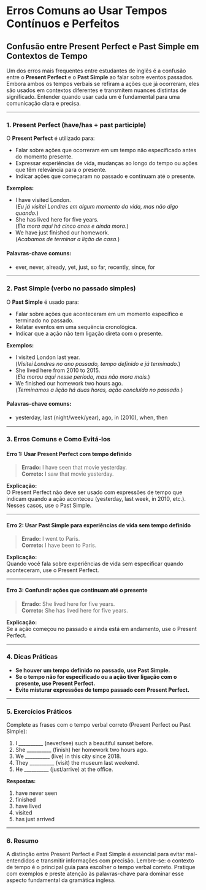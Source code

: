 
# Erros Comuns ao Usar Tempos Contínuos e Perfeitos

## Confusão entre Present Perfect e Past Simple em Contextos de Tempo

Um dos erros mais frequentes entre estudantes de inglês é a confusão entre o **Present Perfect** e o **Past Simple** ao falar sobre eventos passados. Embora ambos os tempos verbais se refiram a ações que já ocorreram, eles são usados em contextos diferentes e transmitem nuances distintas de significado. Entender quando usar cada um é fundamental para uma comunicação clara e precisa.

---

### 1. **Present Perfect (have/has + past participle)**

O **Present Perfect** é utilizado para:

- Falar sobre ações que ocorreram em um tempo não especificado antes do momento presente.
- Expressar experiências de vida, mudanças ao longo do tempo ou ações que têm relevância para o presente.
- Indicar ações que começaram no passado e continuam até o presente.

**Exemplos:**
- I have visited London.  
  (*Eu já visitei Londres em algum momento da vida, mas não digo quando.*)
- She has lived here for five years.  
  (*Ela mora aqui há cinco anos e ainda mora.*)
- We have just finished our homework.  
  (*Acabamos de terminar a lição de casa.*)

#### **Palavras-chave comuns:**
- ever, never, already, yet, just, so far, recently, since, for

---

### 2. **Past Simple (verbo no passado simples)**

O **Past Simple** é usado para:

- Falar sobre ações que aconteceram em um momento específico e terminado no passado.
- Relatar eventos em uma sequência cronológica.
- Indicar que a ação não tem ligação direta com o presente.

**Exemplos:**
- I visited London last year.  
  (*Visitei Londres no ano passado, tempo definido e já terminado.*)
- She lived here from 2010 to 2015.  
  (*Ela morou aqui nesse período, mas não mora mais.*)
- We finished our homework two hours ago.  
  (*Terminamos a lição há duas horas, ação concluída no passado.*)

#### **Palavras-chave comuns:**
- yesterday, last (night/week/year), ago, in (2010), when, then

---

### 3. **Erros Comuns e Como Evitá-los**

#### **Erro 1: Usar Present Perfect com tempo definido**
> **Errado:** I have seen that movie yesterday.  
> **Correto:** I saw that movie yesterday.

**Explicação:**  
O Present Perfect não deve ser usado com expressões de tempo que indicam quando a ação aconteceu (yesterday, last week, in 2010, etc.). Nesses casos, use o Past Simple.

---

#### **Erro 2: Usar Past Simple para experiências de vida sem tempo definido**
> **Errado:** I went to Paris.  
> **Correto:** I have been to Paris.

**Explicação:**  
Quando você fala sobre experiências de vida sem especificar quando aconteceram, use o Present Perfect.

---

#### **Erro 3: Confundir ações que continuam até o presente**
> **Errado:** She lived here for five years.  
> **Correto:** She has lived here for five years.

**Explicação:**  
Se a ação começou no passado e ainda está em andamento, use o Present Perfect.

---

### 4. **Dicas Práticas**

- **Se houver um tempo definido no passado, use Past Simple.**
- **Se o tempo não for especificado ou a ação tiver ligação com o presente, use Present Perfect.**
- **Evite misturar expressões de tempo passado com Present Perfect.**

---

### 5. **Exercícios Práticos**

Complete as frases com o tempo verbal correto (Present Perfect ou Past Simple):

1. I __________ (never/see) such a beautiful sunset before.
2. She __________ (finish) her homework two hours ago.
3. We __________ (live) in this city since 2018.
4. They __________ (visit) the museum last weekend.
5. He __________ (just/arrive) at the office.

**Respostas:**
1. have never seen
2. finished
3. have lived
4. visited
5. has just arrived

---

### 6. **Resumo**

A distinção entre Present Perfect e Past Simple é essencial para evitar mal-entendidos e transmitir informações com precisão. Lembre-se: o contexto de tempo é o principal guia para escolher o tempo verbal correto. Pratique com exemplos e preste atenção às palavras-chave para dominar esse aspecto fundamental da gramática inglesa.
```
